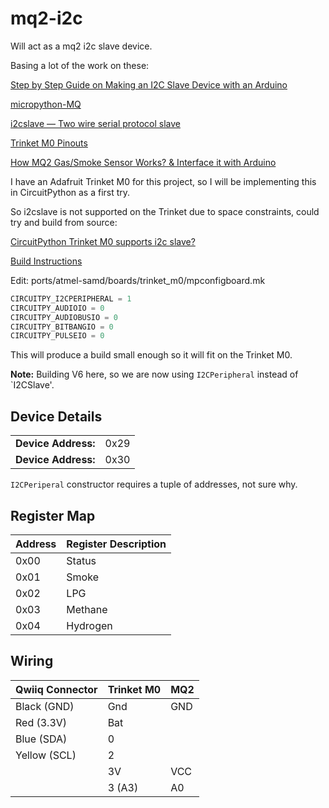 # mq2-i2c

Will act as a mq2 i2c slave device.

Basing a lot of the work on these:

[Step by Step Guide on Making an I2C Slave Device with an Arduino](http://dsscircuits.com/articles/arduino-i2c-slave-guide)

[micropython-MQ](https://github.com/kartun83/micropython-MQ)

[i2cslave — Two wire serial protocol slave](https://circuitpython.readthedocs.io/en/5.0.x/shared-bindings/i2cslave/__init__.html)

[Trinket M0 Pinouts](https://learn.adafruit.com/adafruit-trinket-m0-circuitpython-arduino)

[How MQ2 Gas/Smoke Sensor Works? & Interface it with Arduino](https://lastminuteengineers.com/mq2-gas-senser-arduino-tutorial/)

I have an Adafruit Trinket M0 for this project, so I will be implementing this in CircuitPython as a first try.

So i2cslave is not supported on the Trinket due to space constraints, could try and build from source:

[CircuitPython Trinket M0 supports i2c slave? ](https://forums.adafruit.com/viewtopic.php?f=52&t=150431&p=744027&hilit=i2cslave#p744027)

[Build Instructions](https://learn.adafruit.com/building-circuitpython/introduction)

Edit: ports/atmel-samd/boards/trinket_m0/mpconfigboard.mk

```C
CIRCUITPY_I2CPERIPHERAL = 1
CIRCUITPY_AUDIOIO = 0
CIRCUITPY_AUDIOBUSIO = 0
CIRCUITPY_BITBANGIO = 0
CIRCUITPY_PULSEIO = 0
```

This will produce a build small enough so it will fit on the Trinket M0.

**Note:** Building V6 here, so we are now using `I2CPeripheral` instead of `I2CSlave'.

## Device Details

|||
| ---| ---|
| **Device Address:** | 0x29 |
| **Device Address:** | 0x30 |

`I2CPeriperal` constructor requires a tuple of addresses, not sure why.

## Register Map

| Address | Register Description |
| --------| ---------------------|
| 0x00    | Status               |
| 0x01    | Smoke                |
| 0x02    | LPG                  |
| 0x03    | Methane              |
| 0x04    | Hydrogen             |

## Wiring

| Qwiiq Connector | Trinket M0 | MQ2 |
| --------------- | ---------- | --- |
| Black (GND)     | Gnd        | GND |
| Red (3.3V)      | Bat        |     |
| Blue (SDA)      | 0          |     |
| Yellow (SCL)    | 2          |     |
|                 | 3V         | VCC |
|                 | 3 (A3)     | A0  |


 